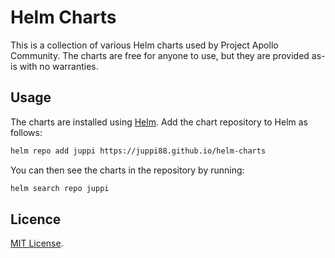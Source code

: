 # Helm Charts

This is a collection of various Helm charts used by Project Apollo Community. The charts are free for anyone to use, but they are provided as-is with no warranties.

## Usage

The charts are installed using [Helm](https://helm.sh/). Add the chart repository to Helm as follows:

```bash
helm repo add juppi https://juppi88.github.io/helm-charts
```

You can then see the charts in the repository by running:

```bash
helm search repo juppi
```

## Licence

[MIT License](/LICENSE).
